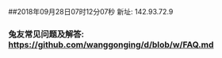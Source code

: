 ##2018年09月28日07时12分07秒 新址: 142.93.72.9
### 兔友常见问题及解答: https://github.com/wanggonging/d/blob/w/FAQ.md
